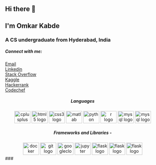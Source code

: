 <h2 align="left">Hi there 👋</h1>
<h2 align="left">I'm Omkar Kabde</h1>
<h3 align="left">A CS undergraduate from Hyderabad, India</h3>
<h5 align="left">Connect with me:</h3>
<p align="left">
<a href="omkarkabde@gmail.com" target="blank">Email</a><br>
<a href="https://linkedin.com/in/omkar-kabde-1a668025b" target="blank">Linkedin</a><br>
<a href="https://stackoverflow.com/users/21066377" target="blank">Stack Overflow</a><br>
<a href="https://kaggle.com/omkar334" target="blank">Kaggle</a><br>
<a href="https://www.hackerrank.com/omkar334" target="blank">Hackerrank</a><br>
 <a href="https://www.codechef.com/users/omkar334" target="blank">Codechef</a>
  

</p>
<!--
###
<div align="center">
  <img src="https://github-readme-stats.vercel.app/api?username=omkar-334&hide_title=false&hide_rank=false&show_icons=true&include_all_commits=true&count_private=true&disable_animations=false&theme=dracula&locale=en&hide_border=false&order=1" height="150" alt="stats graph"  />
  <img src="https://github-readme-stats.vercel.app/api/top-langs?username=omkar-334&locale=en&hide_title=false&layout=compact&card_width=320&langs_count=5&theme=dracula&hide_border=false&order=2" height="150" alt="languages graph"  />
</div>
###
-->
<h5 align="center">Languages</h3>
<div align="center">
  <img src="https://cdn.jsdelivr.net/gh/devicons/devicon/icons/cplusplus/cplusplus-original.svg" height="40" width="52" alt="cplusplus logo"  />
  <img src="https://cdn.jsdelivr.net/gh/devicons/devicon/icons/html5/html5-original.svg" height="40" width="52" alt="html5 logo"  />
  <img src="https://cdn.jsdelivr.net/gh/devicons/devicon/icons/css3/css3-original.svg" height="40" width="52" alt="css3 logo"  />
  <img src="https://cdn.jsdelivr.net/gh/devicons/devicon/icons/matlab/matlab-original.svg" height="40" width="52" alt="matlab logo"  />
  <img src="https://cdn.jsdelivr.net/gh/devicons/devicon/icons/python/python-original.svg" height="40" width="52" alt="python logo"  />
  <img src="https://cdn.jsdelivr.net/gh/devicons/devicon/icons/r/r-original.svg" height="40" width="52" alt="r logo"  />
  <img src="https://cdn.jsdelivr.net/gh/devicons/devicon/icons/mysql/mysql-original.svg" height="40" width="52" alt="mysql logo"  />
  <img src=" https://cdn.jsdelivr.net/gh/devicons/devicon/icons/php/php-original.svg" height="40" width="52" alt="mysql logo"  />

  
</div>
<h5 align="center">Frameworks and Libraries -</h3>
<div align="center">
<img src="https://cdn.jsdelivr.net/gh/devicons/devicon/icons/docker/docker-original.svg" height="40" width="52" alt="docker logo"  />
<img src="https://cdn.jsdelivr.net/gh/devicons/devicon/icons/git/git-original.svg" height="40" width="52" alt="git logo"  />
<img src="https://cdn.jsdelivr.net/gh/devicons/devicon/icons/googlecloud/googlecloud-original.svg" height="40" width="52" alt="googlecloud logo"  />
<img src="https://cdn.jsdelivr.net/gh/devicons/devicon/icons/jupyter/jupyter-original.svg" height="40" width="52" alt="jupyter logo"  />
<img src="https://cdn.jsdelivr.net/gh/devicons/devicon/icons/flask/flask-original.svg" height="40" width="52" alt="flask logo"  />
<img src="https://cdn.jsdelivr.net/gh/devicons/devicon/icons/numpy-numpy-original.svg" height="40" width="52" alt="flask logo"  />
<img src="https://cdn.jsdelivr.net/gh/devicons/devicon/icons/pandas/pandas-original.svg" height="40" width="52" alt="flask logo"  />
</div>
###

